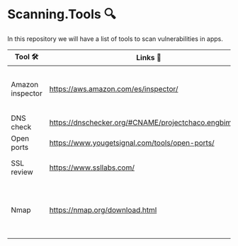 # Scanning.Tools 🔍
In this repository we will have a list of tools to scan vulnerabilities in apps.

| Tool 🛠️             | Links  💭                       | Scanning⚙️                     |
|------------------|-------------------------------------|------------------------------|
| Amazon inspector           |  https://aws.amazon.com/es/inspector/    | Escanea imagenes de ECR, escanea ec2 and lambdas   |
| DNS check           | https://dnschecker.org/#CNAME/projectchaco.engbim.com | Servidores y VMs            |
| Open ports           | https://www.yougetsignal.com/tools/open-ports/ | Open ports in the servers   |
| SSL review           | https://www.ssllabs.com/ | Vulnerabilities in the dockers   |
| Nmap           | https://nmap.org/download.html | Escanea versiones viejas de paquetes y puertos abiertos   |
